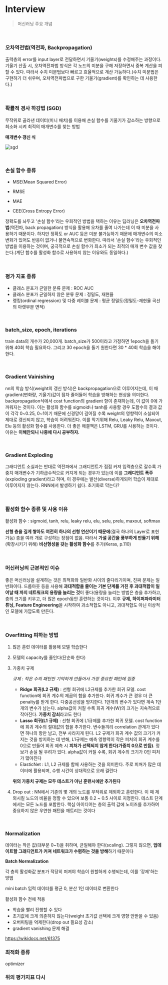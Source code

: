 # Interview

> 머신러닝 주요 개념

</br>

### 오차역전법(역전파, Backpropagation)

출력층의 error를 input layer로 전달하면서 기울기(weights)를 수정해주는 과정이다. 기울기 산출 시, 오차역전파법 방식은 각 노드의 미분을 구해 저장하면서 중복 계산을 피할 수 있다. 따라서 수치 미분법보다 빠르고 효율적으로 계산 가능하다.(수치 미분법은 구현하기 더 쉬우며, 오차역전파법으로 구한 기울기(gradient)를 확인하는 데 사용한다.)

</br>

### 확률적 경사 하강법 (SGD)

무작위로 골라낸 데이터(미니 배치)를 이용해 손실 함수를 기울기가 감소하는 방향으로 최소화 시켜 최적의 매개변수를 찾는 방법

**매개변수 갱신 식**

![sgd](/Users/bagjongsu/Desktop/github/Machine-Learning/interview/sgd.png)

</br>

### 손실 함수 종류

* MSE(Mean Squared Error)

* RMSE

* MAE

* CEE(Cross Entropy Error)

정확도를 놔두고 '손실 함수'라는 우회적인 방법을 택하는 이유는 딥러닝은 **오차역전파법**(역전파, back propagation) 방식을 활용해 오차를 줄여 나가는데 이 때 미분을 사용하기 때문이다. 하지만 정확도 or AUC 등은 미분 불가능하기 때문에 매개변수의 미소 변화가 있어도 반응이 없거나 불연속적으로 변화한다. 따라서 '손실 함수'라는 우회적인 방법을 이용하는 것이며, 궁극적으로 손실 함수가 최소가 되는 최적의 매개 변수 값을 찾는다.(계단 함수를 활성화 함수로 사용하지 않는 이유와도 동일하다.)

</br>

### 평가 지표 종류

* 클래스 분포가 균일한 분류 문제 : ROC AUC
* 클래스 분포가 균일하지 않은 분류 문제 : 정밀도, 재현율
* 랭킹(ordinal regression) 및 다중 레이블 문제 : 평균 정밀도(정밀도-재현율 곡선의 아랫부분 면적)

</br>

### batch_size, epoch, iterations

train data의 개수가 20,000개. batch_size가 500이라고 가정하면 1epoch을 돌기 위해 40회 학습 필요하다. 그리고 30 epoch을 돌기 원한다면 30 * 40회 학습을 해야한다.

</br>

### Gradient Vainishing

nn의 학습 방식(weight의 갱신 방식)은 backpropagation으로 이루어지는데, 이 때 gradient(변화량, 기울기)값이 점차 줄어들어 학습을 방해하는 현상을 의미한다. backpropagation식에서 cost function의 gradient 항이 존재하는데, 이 값이 0에 가까워지는 것이다. 이는 활성화 함수를 sigmoid나 tanh를 사용할 경우 도함수의 결과 값이 각각 0~0.25, 0~1이기 때문에 신경망이 깊어질 수록 weight의 영향력이 소실되어 제대로 갱신되지 않고, 학습이 어려워진다. 이를 막기위해 Relu, Leaky Relu, Maxout, Elu 등의 활성화 함수를 사용한다. 더 좋은 해결책은 LSTM, GRU를 사용하는 것이다. 이유는 **이해안되니 나중에 다시 공부하자.**

</br>

### Gradient Exploding

그래디언트 소실과는 반대로 역전파에서 그래디언트가 점점 커져 입력층으로 갈수록 가중치 매개변수가 기하급수적으로 커지게 되는 경우가 있는데 이를 **그래디언트 폭주**(exploding gradient)라고 하며, 이 경우에는 발산(diverse)하게되어 학습이 제대로 이루어지지 않는다. RNN에서 발생하기 쉽다. 초기화로 막는다?

</br>

### 활성화 함수 종류 및 사용 이유

활성화 함수 : sigmoid, tanh, relu, leaky relu, elu, selu, prelu, maxout, softmax

**선형 층을 깊게 쌓아도 여전히 하나의 선형 연산이기 때문에**(결국 하나의 Layer로 표현 가능) 층을 여러 개로 구성하는 장점이 없음. 따라서 **가설 공간을 풍부하게 만들기 위해**(확장시키기 위해) **비선형성을 갖는 활성화 함수**를 추가(Keras, p.110)

</br>

### 머신러닝의 근본적인 이슈

좋은 머신러닝을 설계하는 것은 최적화와 일반화 사이의 줄다리기이며, 진짜 문제는 일반화이다. 드롭아웃 등을 사용해 **과대적합을 줄이는 기본 단계를 거친 후 과대적합이 일어날 때 까지 네트워크의 용량을 늘리는 것**이 좋다(용량을 늘리는 방법은 층을 추가하고, 층의 크기를 키우고, 더 많은 epoch동안 훈련하는 것이다). 이후 **규제, 하이퍼파라미터 튜닝, Feature Engineering**을 시작하여 과소적합도 아니고, 과대적합도 아닌 이상적인 모델에 가깝도록 만든다.

</br>

### Overfitting 피하는 방법

1. 많은 훈련 데이터를 활용해 모델 학습한다

2. 모델의 capacity를 줄인다(단순화 한다)

3. 가중치 규제

   *규제 : 적은 수의 패턴만 기억하게 만들어서 가장 중요한 패턴에 집중*

   * **Ridge 회귀(L2 규제)** : 선형 회귀에 L2규제를 추가한 회귀 모델. cost function에 회귀 계수의 제곱의 합을 추가한다. 회귀 계수가 큰 경우 더 큰 penalty를 받게 한다. 다중공선성을 방지한다. 1만개의 변수가 있다면 계속 1만개의 변수가 남는다. alpha값이 커질 수록 회귀 계수(W)의 크기는 지속적으로 작아진다. **가중치 감쇠**라고도 한다
   * **Lasso 회귀(L1 규제)** : 선형 회귀에 L1규제를 추가한 회귀 모델. cost function에 회귀 계수의 절대값의 합을 추가한다. 변수들끼리 correlation 관계가 있다면 하나의 항만 남고, 전부 사라지게 된다. L2 규제가 회귀 계수 값의 크기가 커지는 것을 방지하는 데 반해, L1규제는 예측 영향력이 작은 피처의 회귀 계수를 0으로 만들어 회귀 예측 시 **피처가 선택되지 않게 한다(가중치 0으로 만듬)**. 정보가 손실 될 우려가 있다. alpha값이 커질 수록, 회귀 계수의 크기가 0인 피처가 많아진다
   * ElasticNet : L1, L2 규제를 함께 사용하는 것을 의미한다. 주로 피쳐가 많은 데이터에 활용되며, 수행 시간이 상대적으로 오래 걸린다

   **위의 가중치 규제는 모두 테스트가 아닌 훈련시에만 추가된다**

4. Drop out : NN에서 기존의 몇 개의 노드를 무작위로 제외하고 훈련한다. 이 때 제외시킬 노드의 비율을 정할 수 있으며 보통 0.2 ~ 0.5 사이로 지정한다.  테스트 단계에서는 모든 노드를 포함한다. 핵심 아이디어는 층의 출력 값에 노이즈를 추가하여 중요하지 않은 우연한 패턴을 깨트리는 것이다

</br>

### Normalization

데이터는 작은 값(대부분 0~1)을 취하며, 균일해야 한다(scaling). 그렇지 않으면, **업데이트할 그래디언트가 커져 네트워크가 수렴하는 것을 방해**하기 때문이다

**Batch Normalization**

각 층의 활성화값 분포가 적당히 퍼져야 학습이 원할하게 수행되는데, 이를 '강제'하는 방법

mini batch 입력 데이터를 평균 0, 분산 1인 데이터로 변환한다

활성화 함수 전에 적용

- 학습을 빨리 진행할 수 있다
- 초기값에 크게 의존하지 않는다(weight 초기값 선택에 크게 영향 안받을 수 있음)
- 오버피팅을 억제한다(drop out 필요성 감소)
- gradient vanishing 문제 해결

https://wikidocs.net/61375

### 최적화 종류

optimizer

### 위의 평가지표 다시